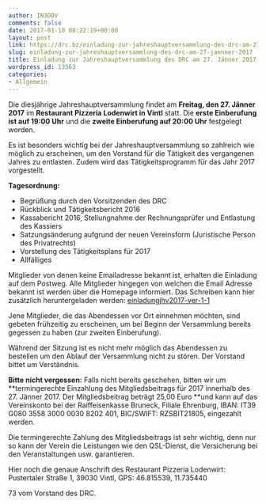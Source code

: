 ```yaml
---
author: IN3DOV
comments: false
date: 2017-01-10 08:22:19+00:00
layout: post
link: https://drc.bz/einladung-zur-jahreshauptversammlung-des-drc-am-27-jaenner-2017/
slug: einladung-zur-jahreshauptversammlung-des-drc-am-27-jaenner-2017
title: Einladung zur Jahreshauptversammlung des DRC am 27. Jänner 2017
wordpress_id: 13563
categories:
- Allgemein
---
```


Die diesjährige Jahreshauptversammlung findet am **Freitag, den 27. Jänner 2017** im **Restaurant Pizzeria Lodenwirt in Vintl** statt. Die **erste Einberufung ist auf 19:00 Uhr** und die **zweite Einberufung auf 20:00 Uhr** festgelegt worden.




Es ist besonders wichtig bei der Jahreshauptversammlung so zahlreich wie möglich zu erscheinen, um den Vorstand für die Tätigkeit des vergangenen Jahres zu entlasten. Zudem wird das Tätigkeitsprogramm für das Jahr 2017 vorgestellt.


**Tagesordnung:**
- Begrüßung durch den Vorsitzenden des DRC
- Rückblick und Tätigkeitsbericht 2016
- Kassabericht 2016, Stellungnahme der Rechnungsprüfer und Entlastung des Kassiers
- Satzungsänderung aufgrund der neuen Vereinsform (Juristische Person des Privatrechts)
- Vorstellung des Tätigkeitsplans für 2017
- Allfälliges

Mitglieder von denen keine Emailadresse bekannt ist, erhalten die Einladung auf dem Postweg. Alle Mitglieder hingegen von welchen die Email Adresse bekannt ist werden über die Homepage informiert. Das Schreiben kann hier zusätzlich heruntergeladen werden: [einladungjhv2017-ver-1-1](https://drc.bz/wp-content/uploads/2017/01/EinladungJHV2017-ver.1.1.pdf)

Jene Mitglieder, die das Abendessen vor Ort einnehmen möchten, sind gebeten frühzeitig zu erscheinen, um bei Beginn der Versammlung bereits gegessen zu haben (zur zweiten Einberufung).

Während der Sitzung ist es nicht mehr möglich das Abendessen zu bestellen um den Ablauf der Versammlung nicht zu stören. Der Vorstand bittet um Verständnis.

**Bitte nicht vergessen:** Falls nicht bereits geschehen, bitten wir um **termingerechte Einzahlung des Mitgliedsbeitrags für 2017 innerhalb des 27. Jänner 2017. Der Mitgliedsbeitrag beträgt 25,00 Euro **und kann auf das Vereinskonto bei der Raiffeisenkasse Bruneck, Filiale Ehrenburg, IBAN: IT39 G080 3558 3000 0030 8202 401, BIC/SWIFT: RZSBIT21805, eingezahlt werden.

Die termingerechte Zahlung des Mitgliedsbeitrags ist sehr wichtig, denn nur so kann der Verein die Leistungen wie den QSL-Dienst, die Versicherung bei den Veranstaltungen usw. garantieren.

Hier noch die genaue Anschrift des Restaurant Pizzeria Lodenwirt: Pustertaler Straße 1, 39030 Vintl, GPS: 46.815539, 11.735440

73 vom Vorstand des DRC.


